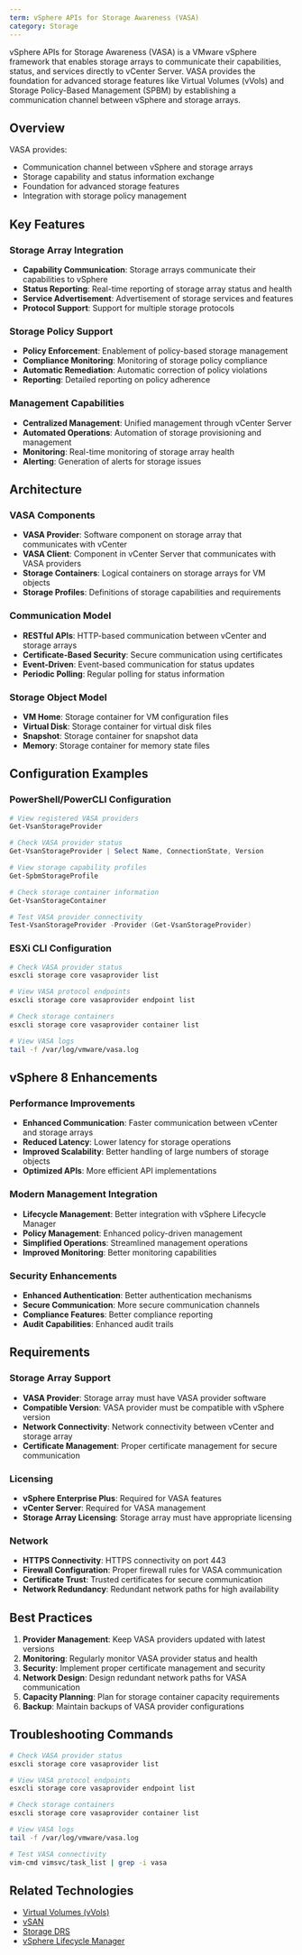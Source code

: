```yaml
---
term: vSphere APIs for Storage Awareness (VASA)
category: Storage
---
```


vSphere APIs for Storage Awareness (VASA) is a VMware vSphere framework that enables storage arrays to communicate their capabilities, status, and services directly to vCenter Server. VASA provides the foundation for advanced storage features like Virtual Volumes (vVols) and Storage Policy-Based Management (SPBM) by establishing a communication channel between vSphere and storage arrays.

## Overview

VASA provides:
- Communication channel between vSphere and storage arrays
- Storage capability and status information exchange
- Foundation for advanced storage features
- Integration with storage policy management

## Key Features

### Storage Array Integration
- **Capability Communication**: Storage arrays communicate their capabilities to vSphere
- **Status Reporting**: Real-time reporting of storage array status and health
- **Service Advertisement**: Advertisement of storage services and features
- **Protocol Support**: Support for multiple storage protocols

### Storage Policy Support
- **Policy Enforcement**: Enablement of policy-based storage management
- **Compliance Monitoring**: Monitoring of storage policy compliance
- **Automatic Remediation**: Automatic correction of policy violations
- **Reporting**: Detailed reporting on policy adherence

### Management Capabilities
- **Centralized Management**: Unified management through vCenter Server
- **Automated Operations**: Automation of storage provisioning and management
- **Monitoring**: Real-time monitoring of storage array health
- **Alerting**: Generation of alerts for storage issues

## Architecture

### VASA Components
- **VASA Provider**: Software component on storage array that communicates with vCenter
- **VASA Client**: Component in vCenter Server that communicates with VASA providers
- **Storage Containers**: Logical containers on storage arrays for VM objects
- **Storage Profiles**: Definitions of storage capabilities and requirements

### Communication Model
- **RESTful APIs**: HTTP-based communication between vCenter and storage arrays
- **Certificate-Based Security**: Secure communication using certificates
- **Event-Driven**: Event-based communication for status updates
- **Periodic Polling**: Regular polling for status information

### Storage Object Model
- **VM Home**: Storage container for VM configuration files
- **Virtual Disk**: Storage container for virtual disk files
- **Snapshot**: Storage container for snapshot data
- **Memory**: Storage container for memory state files

## Configuration Examples

### PowerShell/PowerCLI Configuration
```powershell
# View registered VASA providers
Get-VsanStorageProvider

# Check VASA provider status
Get-VsanStorageProvider | Select Name, ConnectionState, Version

# View storage capability profiles
Get-SpbmStorageProfile

# Check storage container information
Get-VsanStorageContainer

# Test VASA provider connectivity
Test-VsanStorageProvider -Provider (Get-VsanStorageProvider)
```

### ESXi CLI Configuration
```bash
# Check VASA provider status
esxcli storage core vasaprovider list

# View VASA protocol endpoints
esxcli storage core vasaprovider endpoint list

# Check storage containers
esxcli storage core vasaprovider container list

# View VASA logs
tail -f /var/log/vmware/vasa.log
```

## vSphere 8 Enhancements

### Performance Improvements
- **Enhanced Communication**: Faster communication between vCenter and storage arrays
- **Reduced Latency**: Lower latency for storage operations
- **Improved Scalability**: Better handling of large numbers of storage objects
- **Optimized APIs**: More efficient API implementations

### Modern Management Integration
- **Lifecycle Management**: Better integration with vSphere Lifecycle Manager
- **Policy Management**: Enhanced policy-driven management
- **Simplified Operations**: Streamlined management operations
- **Improved Monitoring**: Better monitoring capabilities

### Security Enhancements
- **Enhanced Authentication**: Better authentication mechanisms
- **Secure Communication**: More secure communication channels
- **Compliance Features**: Better compliance reporting
- **Audit Capabilities**: Enhanced audit trails

## Requirements

### Storage Array Support
- **VASA Provider**: Storage array must have VASA provider software
- **Compatible Version**: VASA provider must be compatible with vSphere version
- **Network Connectivity**: Network connectivity between vCenter and storage array
- **Certificate Management**: Proper certificate management for secure communication

### Licensing
- **vSphere Enterprise Plus**: Required for VASA features
- **vCenter Server**: Required for VASA management
- **Storage Array Licensing**: Storage array must have appropriate licensing

### Network
- **HTTPS Connectivity**: HTTPS connectivity on port 443
- **Firewall Configuration**: Proper firewall rules for VASA communication
- **Certificate Trust**: Trusted certificates for secure communication
- **Network Redundancy**: Redundant network paths for high availability

## Best Practices

1. **Provider Management**: Keep VASA providers updated with latest versions
2. **Monitoring**: Regularly monitor VASA provider status and health
3. **Security**: Implement proper certificate management and security
4. **Network Design**: Design redundant network paths for VASA communication
5. **Capacity Planning**: Plan for storage container capacity requirements
6. **Backup**: Maintain backups of VASA provider configurations

## Troubleshooting Commands

```bash
# Check VASA provider status
esxcli storage core vasaprovider list

# View VASA protocol endpoints
esxcli storage core vasaprovider endpoint list

# Check storage containers
esxcli storage core vasaprovider container list

# View VASA logs
tail -f /var/log/vmware/vasa.log

# Test VASA connectivity
vim-cmd vimsvc/task_list | grep -i vasa
```

## Related Technologies

- [Virtual Volumes (vVols)](/glossary/term/vvols)
- [vSAN](/glossary/term/vsan)
- [Storage DRS](/glossary/term/storage-drs)
- [vSphere Lifecycle Manager](/glossary/term/vsphere-lifecycle-manager)